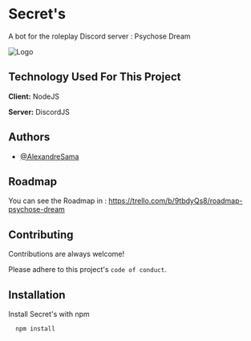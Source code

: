 
# Secret's

A bot for the roleplay Discord server : Psychose Dream


![Logo](https://cdn.discordapp.com/attachments/885562441361137695/892058236553924729/image0.jpg)

    
## Technology Used For This Project

**Client:** NodeJS

**Server:** DiscordJS

  
## Authors

- [@AlexandreSama](https://github.com/AlexandreSama)

  
## Roadmap

You can see the Roadmap in : https://trello.com/b/9tbdyQs8/roadmap-psychose-dream
  
## Contributing

Contributions are always welcome!

Please adhere to this project's `code of conduct`.

  
## Installation

Install Secret's with npm

```bash
  npm install
```
    

